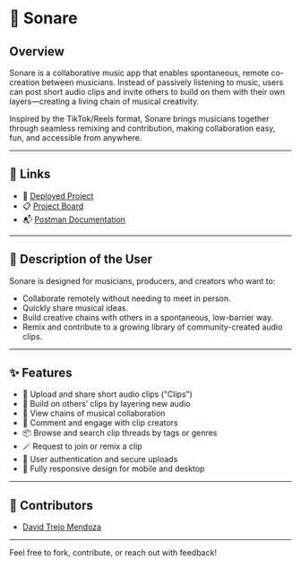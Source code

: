 # 🎵 Sonare

## Overview

Sonare is a collaborative music app that enables spontaneous, remote co-creation between musicians. Instead of passively listening to music, users can post short audio clips and invite others to build on them with their own layers—creating a living chain of musical creativity. 

Inspired by the TikTok/Reels format, Sonare brings musicians together through seamless remixing and contribution, making collaboration easy, fun, and accessible from anywhere.

---

## 🔗 Links

- 🚀 [Deployed Project](https://your-deployed-app-url.com)
- 📋 [Project Board](https://github.com/your-username/sonare/projects/1)
- 📬 [Postman Documentation](https://www.postman.com/your-workspace/documents/sonare-api)

---

## 👤 Description of the User

Sonare is designed for musicians, producers, and creators who want to:

- Collaborate remotely without needing to meet in person.
- Quickly share musical ideas.
- Build creative chains with others in a spontaneous, low-barrier way.
- Remix and contribute to a growing library of community-created audio clips.

---

## ✨ Features

- 🎤 Upload and share short audio clips ("Clips")
- 🔁 Build on others’ clips by layering new audio
- 🧵 View chains of musical collaboration
- 💬 Comment and engage with clip creators
- 📦 Browse and search clip threads by tags or genres
- 🪄 Request to join or remix a clip
- 🔐 User authentication and secure uploads
- 📱 Fully responsive design for mobile and desktop

---

## 👥 Contributors

- [David Trejo Mendoza](https://github.com/DavidTrejoMendoza)

---

Feel free to fork, contribute, or reach out with feedback!
